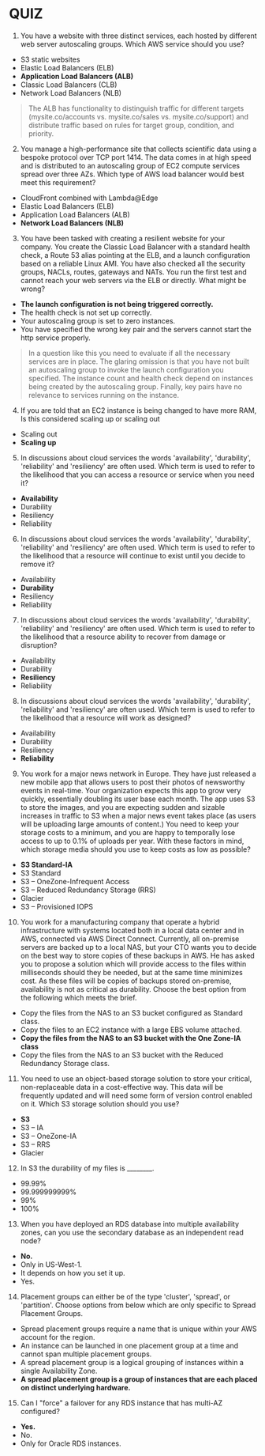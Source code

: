 # QUIZ

1. You have a website with three distinct services, each hosted by different web server autoscaling groups. Which AWS service should you use?

- S3 static websites
- Elastic Load Balancers (ELB)
- **Application Load Balancers (ALB)**
- Classic Load Balancers (CLB)
- Network Load Balancers (NLB)

> The ALB has functionality to distinguish traffic for different targets (mysite.co/accounts vs. mysite.co/sales vs. mysite.co/support) and distribute traffic based on rules for target group, condition, and priority.



2. You manage a high-performance site that collects scientific data using a bespoke protocol over TCP port 1414. The data comes in at high speed and is distributed to an autoscaling group of EC2 compute services spread over three AZs. Which type of AWS load balancer would best meet this requirement?

- CloudFront combined with Lambda@Edge
- Elastic Load Balancers (ELB)
- Application Load Balancers (ALB)
- **Network Load Balancers (NLB)**



3. You have been tasked with creating a resilient website for your company. You create the Classic Load Balancer with a standard health check, a Route 53 alias pointing at the ELB, and a launch configuration based on a reliable Linux AMI. You have also checked all the security groups, NACLs, routes, gateways and NATs. You run the first test and cannot reach your web servers via the ELB or directly. What might be wrong?

- **The launch configuration is not being triggered correctly.**
- The health check is not set up correctly.
- Your autoscaling group is set to zero instances.
- You have specified the wrong key pair and the servers cannot start the http service properly.

> In a question like this you need to evaluate if all the necessary services are in place. The glaring omission is that you have not built an autoscaling group to invoke the launch configuration you specified. The instance count and health check depend on instances being created by the autoscaling group. Finally, key pairs have no relevance to services running on the instance.



4. If you are told that an EC2 instance is being changed to have more RAM, Is this considered scaling up or scaling out

- Scaling out
- **Scaling up**



5. In discussions about cloud services the words 'availability', 'durability', 'reliability' and 'resiliency' are often used. Which term is used to refer to the likelihood that you can access a resource or service when you need it?

- **Availability**
- Durability
- Resiliency
- Reliability



6. In discussions about cloud services the words 'availability', 'durability', 'reliability' and 'resiliency' are often used. Which term is used to refer to the likelihood that a resource will continue to exist until you decide to remove it?

- Availability
- **Durability**
- Resiliency
- Reliability



7. In discussions about cloud services the words 'availability', 'durability', 'reliability' and 'resiliency' are often used. Which term is used to refer to the likelihood that a resource ability to recover from damage or disruption?

- Availability
- Durability
- **Resiliency**
- Reliability



8. In discussions about cloud services the words 'availability', 'durability', 'reliability' and 'resiliency' are often used. Which term is used to refer to the likelihood that a resource will work as designed?

- Availability
- Durability
- Resiliency
- **Reliability**



9. You work for a major news network in Europe. They have just released a new mobile app that allows users to post their photos of newsworthy events in real-time. Your organization expects this app to grow very quickly, essentially doubling its user base each month. The app uses S3 to store the images, and you are expecting sudden and sizable increases in traffic to S3 when a major news event takes place (as users will be uploading large amounts of content.) You need to keep your storage costs to a minimum, and you are happy to temporally lose access to up to 0.1% of uploads per year. With these factors in mind, which storage media should you use to keep costs as low as possible?

- **S3 Standard-IA**
- S3 Standard
- S3 – OneZone-Infrequent Access
- S3 – Reduced Redundancy Storage (RRS)
- Glacier
- S3 – Provisioned IOPS



10. You work for a manufacturing company that operate a hybrid infrastructure with systems located both in a local data center and in AWS, connected via AWS Direct Connect. Currently, all on-premise servers are backed up to a local NAS, but your CTO wants you to decide on the best way to store copies of these backups in AWS. He has asked you to propose a solution which will provide access to the files within milliseconds should they be needed, but at the same time minimizes cost. As these files will be copies of backups stored on-premise, availability is not as critical as durability. Choose the best option from the following which meets the brief.

- Copy the files from the NAS to an S3 bucket configured as Standard class.
- Copy the files to an EC2 instance with a large EBS volume attached.
- **Copy the files from the NAS to an S3 bucket with the One Zone-IA class**
- Copy the files from the NAS to an S3 bucket with the Reduced Redundancy Storage class.



11. You need to use an object-based storage solution to store your critical, non-replaceable data in a cost-effective way. This data will be frequently updated and will need some form of version control enabled on it. Which S3 storage solution should you use?

- **S3**
- S3 – IA
- S3 – OneZone-IA
- S3 – RRS
- Glacier



12. In S3 the durability of my files is ________.

- 99.99%
- 99.999999999%
- 99%
- 100%



13. When you have deployed an RDS database into multiple availability zones, can you use the secondary database as an independent read node?

- **No.**
- Only in US-West-1.
- It depends on how you set it up.
- Yes.



14. Placement groups can either be of the type 'cluster', 'spread', or 'partition'. Choose options from below which are only specific to Spread Placement Groups.

- Spread placement groups require a name that is unique within your AWS account for the region.
- An instance can be launched in one placement group at a time and cannot span multiple placement groups.
- A spread placement group is a logical grouping of instances within a single Availability Zone.
- **A spread placement group is a group of instances that are each placed on distinct underlying hardware.**



15. Can I "force" a failover for any RDS instance that has multi-AZ configured?

- **Yes.**
- No.
- Only for Oracle RDS instances.

